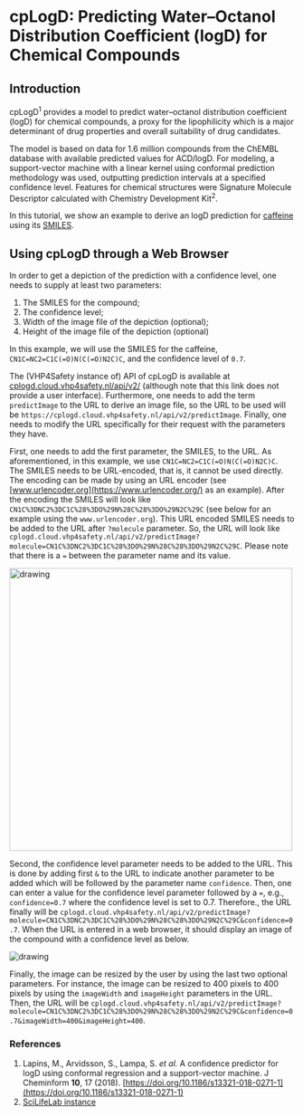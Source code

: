 
# **cpLogD**: Predicting Water–Octanol Distribution Coefficient (logD) for Chemical Compounds

## Introduction

cpLogD<sup>1</sup> provides a model to predict water–octanol distribution coefficient (logD) for chemical compounds, a proxy for the lipophilicity which is a major determinant of drug properties and overall suitability of drug candidates.

The model is based on data for 1.6 million compounds from the ChEMBL database with available predicted values for ACD/logD. For modeling, a support-vector machine with a linear kernel using conformal prediction methodology was used, outputting prediction intervals at a specified confidence level. Features for chemical structures were Signature Molecule Descriptor calculated with Chemistry Development Kit<sup>2</sup>.

In this tutorial, we show an example to derive an logD prediction for [caffeine](https://cdkdepict.cloud.vhp4safety.nl/depict.html) using its [SMILES](https://en.wikipedia.org/wiki/Simplified_molecular-input_line-entry_system).


## Using cpLogD through a Web Browser

In order to get a depiction of the prediction with a confidence level, one needs to supply at least two parameters:

1. The SMILES for the compound;
2. The confidence level;
3. Width of the image file of the depiction (optional);
4. Height of the image file of the depiction (optional)

In this example, we will use the SMILES for the caffeine, `CN1C=NC2=C1C(=O)N(C(=O)N2C)C`, and the confidence level of `0.7`. 

The (VHP4Safety instance of) API of cpLogD is available at [cplogd.cloud.vhp4safety.nl/api/v2/](https://cplogd.cloud.vhp4safety.nl/api/v2/) (although note that this link does not provide a user interface). Furthermore, one needs to add the term `predictImage` to the URL to derive an image file, so the URL to be used will be `https://cplogd.cloud.vhp4safety.nl/api/v2/predictImage`. Finally, one needs to modify the URL specifically for their request with the parameters they have. 

First, one needs to add the first parameter, the SMILES, to the URL. As aforementioned, in this example, we use `CN1C=NC2=C1C(=O)N(C(=O)N2C)C`. The SMILES needs to be URL-encoded, that is, it cannot be used directly. The encoding can be made by using an URL encoder (see [www.urlencoder.org](https://www.urlencoder.org/) as an example). After the encoding the SMILES will look like `CN1C%3DNC2%3DC1C%28%3DO%29N%28C%28%3DO%29N2C%29C` (see below for an example using the `www.urlencoder.org`). This URL encoded SMILES needs to be added to the URL after `?molecule` parameter. So, the URL will look like `cplogd.cloud.vhp4safety.nl/api/v2/predictImage?molecule=CN1C%3DNC2%3DC1C%28%3DO%29N%28C%28%3DO%29N2C%29C`. Please note that there is a `=` between the parameter name and its value.

<img src='https://raw.githubusercontent.com/VHP4Safety/cloud/main/docs/tutorials/cplogd/urlencoder_example.png' alt="drawing" width='500' height='500'>

Second, the confidence level parameter needs to be added to the URL. This is done by adding first `&` to the URL to indicate another parameter to be added which will be followed by the parameter name `confidence`. Then, one can enter a value for the confidence level parameter followed by a `=`, e.g., `confidence=0.7` where the confidence level is set to 0.7. Therefore., the URL finally will be `cplogd.cloud.vhp4safety.nl/api/v2/predictImage?molecule=CN1C%3DNC2%3DC1C%28%3DO%29N%28C%28%3DO%29N2C%29C&confidence=0.7`. When the URL is entered in a web browser, it should display an image of the compound with a confidence level as below.

<img src='https://raw.githubusercontent.com/VHP4Safety/cloud/main/docs/tutorials/cplogd/caffeine_example.png' alt="drawing">

Finally, the image can be resized by the user by using the last two optional parameters. For instance, the image can be resized to 400 pixels to 400 pixels by using the `imageWidth` and `imageHeight` parameters in the URL. Then, the URL will be `cplogd.cloud.vhp4safety.nl/api/v2/predictImage?molecule=CN1C%3DNC2%3DC1C%28%3DO%29N%28C%28%3DO%29N2C%29C&confidence=0.7&imageWidth=400&imageHeight=400`.


### References

1. Lapins, M., Arvidsson, S., Lampa, S. *et al.* A confidence predictor for logD using conformal regression and a support-vector machine. J Cheminform **10**, 17 (2018). [https://doi.org/10.1186/s13321-018-0271-1](https://doi.org/10.1186/s13321-018-0271-1)
2. [SciLifeLab instance](https://serve.scilifelab.se/models/1)